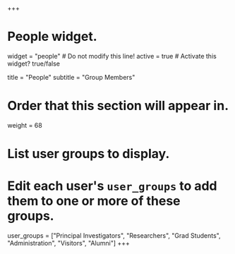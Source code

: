 +++
# People widget.
widget = "people"  # Do not modify this line!
active = true  # Activate this widget? true/false

title = "People"
subtitle = "Group Members"

# Order that this section will appear in.
weight = 68

# List user groups to display.
#   Edit each user's `user_groups` to add them to one or more of these groups.
user_groups = ["Principal Investigators",
               "Researchers",
               "Grad Students",
               "Administration",
               "Visitors",
               "Alumni"]
+++
